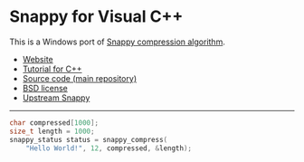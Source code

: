 # Snappy for Visual C++ #

This is a Windows port of [Snappy compression algorithm](https://google.github.io/snappy/).

* [Website](https://snappy.machinezoo.com/)
* [Tutorial for C++](https://snappy.machinezoo.com/#cpp)
* [Source code (main repository)](https://bitbucket.org/robertvazan/snappy-visual-cpp/src/default/)
* [BSD license](https://opensource.org/licenses/BSD-3-Clause)
* [Upstream Snappy](https://google.github.io/snappy/)

***

```cpp
char compressed[1000];
size_t length = 1000;
snappy_status status = snappy_compress(
    "Hello World!", 12, compressed, &length);
```

